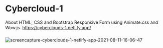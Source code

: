 # Cybercloud-1

About
HTML, CSS and Bootstrap Responsive Form using Animate.css and Wow.js. https://cyberclouds-1.netlify.app/

###
 
<img src="https://i.ibb.co/qx69VgN/screencapture-cyberclouds-1-netlify-app-2021-08-11-16-06-47.png" alt="screencapture-cyberclouds-1-netlify-app-2021-08-11-16-06-47" border="0">
